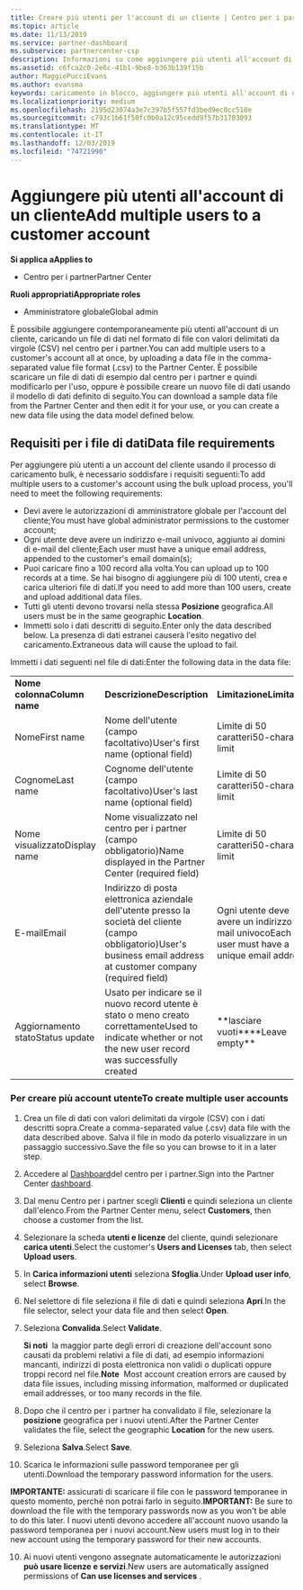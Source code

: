 ```yaml
---
title: Creare più utenti per l'account di un cliente | Centro per i partner
ms.topic: article
ms.date: 11/13/2019
ms.service: partner-dashboard
ms.subservice: partnercenter-csp
description: Informazioni su come aggiungere più utenti all'account di un cliente contemporaneamente, caricando un file di dati nel formato di file con valori delimitati da virgole (CSV) nel centro per i partner.
ms.assetid: c6fca2c0-2e6c-41b1-9be8-b363b139f15b
author: MaggiePucciEvans
ms.author: evansma
keywords: caricamento in blocco, aggiungere più utenti all'account di un cliente, aggiungere gli utenti di un cliente, caricamento in blocco degli utenti di un cliente, account del cliente, utenti del cliente, utenti
ms.localizationpriority: medium
ms.openlocfilehash: 2195d23074a3e7c397b5f557fd3bed9ec0cc518e
ms.sourcegitcommit: c793c1b61f50fc0b0a12c95cedd9f57b31703093
ms.translationtype: MT
ms.contentlocale: it-IT
ms.lasthandoff: 12/03/2019
ms.locfileid: "74721990"
---
```

# <a name="add-multiple-users-to-a-customer-account"></a><span data-ttu-id="47260-104">Aggiungere più utenti all'account di un cliente</span><span class="sxs-lookup"><span data-stu-id="47260-104">Add multiple users to a customer account</span></span>

<span data-ttu-id="47260-105">**Si applica a**</span><span class="sxs-lookup"><span data-stu-id="47260-105">**Applies to**</span></span>

- <span data-ttu-id="47260-106">Centro per i partner</span><span class="sxs-lookup"><span data-stu-id="47260-106">Partner Center</span></span>

<span data-ttu-id="47260-107">**Ruoli appropriati**</span><span class="sxs-lookup"><span data-stu-id="47260-107">**Appropriate roles**</span></span>

- <span data-ttu-id="47260-108">Amministratore globale</span><span class="sxs-lookup"><span data-stu-id="47260-108">Global admin</span></span>

<span data-ttu-id="47260-109">È possibile aggiungere contemporaneamente più utenti all'account di un cliente, caricando un file di dati nel formato di file con valori delimitati da virgole (CSV) nel centro per i partner.</span><span class="sxs-lookup"><span data-stu-id="47260-109">You can add multiple users to a customer's account all at once, by uploading a data file in the comma-separated value file format (.csv) to the Partner Center.</span></span> <span data-ttu-id="47260-110">È possibile scaricare un file di dati di esempio dal centro per i partner e quindi modificarlo per l'uso, oppure è possibile creare un nuovo file di dati usando il modello di dati definito di seguito.</span><span class="sxs-lookup"><span data-stu-id="47260-110">You can download a sample data file from the Partner Center and then edit it for your use, or you can create a new data file using the data model defined below.</span></span>

## <a href="" id="creatingtheimportcsvfile"></a><span data-ttu-id="47260-111">Requisiti per i file di dati</span><span class="sxs-lookup"><span data-stu-id="47260-111">Data file requirements</span></span>

<span data-ttu-id="47260-112">Per aggiungere più utenti a un account del cliente usando il processo di caricamento bulk, è necessario soddisfare i requisiti seguenti:</span><span class="sxs-lookup"><span data-stu-id="47260-112">To add multiple users to a customer's account using the bulk upload process, you'll need to meet the following requirements:</span></span>

- <span data-ttu-id="47260-113">Devi avere le autorizzazioni di amministratore globale per l'account del cliente;</span><span class="sxs-lookup"><span data-stu-id="47260-113">You must have global administrator permissions to the customer account;</span></span>
- <span data-ttu-id="47260-114">Ogni utente deve avere un indirizzo e-mail univoco, aggiunto ai domini di e-mail del cliente;</span><span class="sxs-lookup"><span data-stu-id="47260-114">Each user must have a unique email address, appended to the customer's email domain(s);</span></span>
- <span data-ttu-id="47260-115">Puoi caricare fino a 100 record alla volta.</span><span class="sxs-lookup"><span data-stu-id="47260-115">You can upload up to 100 records at a time.</span></span> <span data-ttu-id="47260-116">Se hai bisogno di aggiungere più di 100 utenti, crea e carica ulteriori file di dati.</span><span class="sxs-lookup"><span data-stu-id="47260-116">If you need to add more than 100 users, create and upload additional data files.</span></span>
- <span data-ttu-id="47260-117">Tutti gli utenti devono trovarsi nella stessa **Posizione** geografica.</span><span class="sxs-lookup"><span data-stu-id="47260-117">All users must be in the same geographic **Location**.</span></span>
- <span data-ttu-id="47260-118">Immetti solo i dati descritti di seguito.</span><span class="sxs-lookup"><span data-stu-id="47260-118">Enter only the data described below.</span></span> <span data-ttu-id="47260-119">La presenza di dati estranei causerà l'esito negativo del caricamento.</span><span class="sxs-lookup"><span data-stu-id="47260-119">Extraneous data will cause the upload to fail.</span></span>

<span data-ttu-id="47260-120">Immetti i dati seguenti nel file di dati:</span><span class="sxs-lookup"><span data-stu-id="47260-120">Enter the following data in the data file:</span></span>

|                 |                                                                              |                                            |
|-----------------|------------------------------------------------------------------------------|--------------------------------------------|
| <span data-ttu-id="47260-121">**Nome colonna**</span><span class="sxs-lookup"><span data-stu-id="47260-121">**Column name**</span></span> | <span data-ttu-id="47260-122">**Descrizione**</span><span class="sxs-lookup"><span data-stu-id="47260-122">**Description**</span></span>                                                              | <span data-ttu-id="47260-123">**Limitazione**</span><span class="sxs-lookup"><span data-stu-id="47260-123">**Limitation**</span></span>                             |
| <span data-ttu-id="47260-124">Nome</span><span class="sxs-lookup"><span data-stu-id="47260-124">First name</span></span>      | <span data-ttu-id="47260-125">Nome dell'utente (campo facoltativo)</span><span class="sxs-lookup"><span data-stu-id="47260-125">User's first name (optional field)</span></span>                                           | <span data-ttu-id="47260-126">Limite di 50 caratteri</span><span class="sxs-lookup"><span data-stu-id="47260-126">50-character limit</span></span>                         |
| <span data-ttu-id="47260-127">Cognome</span><span class="sxs-lookup"><span data-stu-id="47260-127">Last name</span></span>       | <span data-ttu-id="47260-128">Cognome dell'utente (campo facoltativo)</span><span class="sxs-lookup"><span data-stu-id="47260-128">User's last name (optional field)</span></span>                                            | <span data-ttu-id="47260-129">Limite di 50 caratteri</span><span class="sxs-lookup"><span data-stu-id="47260-129">50-character limit</span></span>                         |
| <span data-ttu-id="47260-130">Nome visualizzato</span><span class="sxs-lookup"><span data-stu-id="47260-130">Display name</span></span>    | <span data-ttu-id="47260-131">Nome visualizzato nel centro per i partner (campo obbligatorio)</span><span class="sxs-lookup"><span data-stu-id="47260-131">Name displayed in the Partner Center (required field)</span></span>                            | <span data-ttu-id="47260-132">Limite di 50 caratteri</span><span class="sxs-lookup"><span data-stu-id="47260-132">50-character limit</span></span>                         |
| <span data-ttu-id="47260-133">E-mail</span><span class="sxs-lookup"><span data-stu-id="47260-133">Email</span></span>           | <span data-ttu-id="47260-134">Indirizzo di posta elettronica aziendale dell'utente presso la società del cliente (campo obbligatorio)</span><span class="sxs-lookup"><span data-stu-id="47260-134">User's business email address at customer company (required field)</span></span>           | <span data-ttu-id="47260-135">Ogni utente deve avere un indirizzo e-mail univoco</span><span class="sxs-lookup"><span data-stu-id="47260-135">Each user must have a unique email address</span></span> |
| <span data-ttu-id="47260-136">Aggiornamento stato</span><span class="sxs-lookup"><span data-stu-id="47260-136">Status update</span></span>   | <span data-ttu-id="47260-137">Usato per indicare se il nuovo record utente è stato o meno creato correttamente</span><span class="sxs-lookup"><span data-stu-id="47260-137">Used to indicate whether or not the new user record was successfully created</span></span> | <span data-ttu-id="47260-138">\*\*lasciare vuoti\*\*</span><span class="sxs-lookup"><span data-stu-id="47260-138">\*\*Leave empty\*\*</span></span>                        |

### <a href="" id="createmultipleuseraccounts"></a><span data-ttu-id="47260-139">Per creare più account utente</span><span class="sxs-lookup"><span data-stu-id="47260-139">To create multiple user accounts</span></span>

<a href="" id="creatingtheaccounts"></a>

1. <span data-ttu-id="47260-140">Crea un file di dati con valori delimitati da virgole (CSV) con i dati descritti sopra.</span><span class="sxs-lookup"><span data-stu-id="47260-140">Create a comma-separated value (.csv) data file with the data described above.</span></span> <span data-ttu-id="47260-141">Salva il file in modo da poterlo visualizzare in un passaggio successivo.</span><span class="sxs-lookup"><span data-stu-id="47260-141">Save the file so you can browse to it in a later step.</span></span>

2. <span data-ttu-id="47260-142">Accedere al [Dashboard](https://partner.microsoft.com/dashboard)del centro per i partner.</span><span class="sxs-lookup"><span data-stu-id="47260-142">Sign into the Partner Center [dashboard](https://partner.microsoft.com/dashboard).</span></span>

3. <span data-ttu-id="47260-143">Dal menu Centro per i partner scegli **Clienti** e quindi seleziona un cliente dall'elenco.</span><span class="sxs-lookup"><span data-stu-id="47260-143">From the Partner Center menu, select **Customers**, then choose a customer from the list.</span></span>

4. <span data-ttu-id="47260-144">Selezionare la scheda **utenti e licenze** del cliente, quindi selezionare **carica utenti**.</span><span class="sxs-lookup"><span data-stu-id="47260-144">Select the customer's **Users and Licenses** tab, then select **Upload users**.</span></span>

5. <span data-ttu-id="47260-145">In **Carica informazioni utenti** seleziona **Sfoglia**.</span><span class="sxs-lookup"><span data-stu-id="47260-145">Under **Upload user info**, select **Browse**.</span></span>

6. <span data-ttu-id="47260-146">Nel selettore di file seleziona il file di dati e quindi seleziona **Apri**.</span><span class="sxs-lookup"><span data-stu-id="47260-146">In the file selector, select your data file and then select **Open**.</span></span>

7. <span data-ttu-id="47260-147">Seleziona **Convalida**.</span><span class="sxs-lookup"><span data-stu-id="47260-147">Select **Validate**.</span></span>

    <span data-ttu-id="47260-148">**Si noti**  la maggior parte degli errori di creazione dell'account sono causati da problemi relativi a file di dati, ad esempio informazioni mancanti, indirizzi di posta elettronica non validi o duplicati oppure troppi record nel file.</span><span class="sxs-lookup"><span data-stu-id="47260-148">**Note**  Most account creation errors are caused by data file issues, including missing information, malformed or duplicated email addresses, or too many records in the file.</span></span>

8. <span data-ttu-id="47260-149">Dopo che il centro per i partner ha convalidato il file, selezionare la **posizione** geografica per i nuovi utenti.</span><span class="sxs-lookup"><span data-stu-id="47260-149">After the Partner Center validates the file, select the geographic **Location** for the new users.</span></span>
9. <span data-ttu-id="47260-150">Seleziona **Salva**.</span><span class="sxs-lookup"><span data-stu-id="47260-150">Select **Save**.</span></span>
10. <span data-ttu-id="47260-151">Scarica le informazioni sulle password temporanee per gli utenti.</span><span class="sxs-lookup"><span data-stu-id="47260-151">Download the temporary password information for the users.</span></span>

<span data-ttu-id="47260-152">**IMPORTANTE:** assicurati di scaricare il file con le password temporanee in questo momento, perché non potrai farlo in seguito.</span><span class="sxs-lookup"><span data-stu-id="47260-152">**IMPORTANT:** Be sure to download the file with the temporary passwords now as you won't be able to do this later.</span></span> <span data-ttu-id="47260-153">I nuovi utenti devono accedere all'account nuovo usando la password temporanea per i nuovi account.</span><span class="sxs-lookup"><span data-stu-id="47260-153">New users must log in to their new account using the temporary password for their new accounts.</span></span>

10. <span data-ttu-id="47260-154">Ai nuovi utenti vengono assegnate automaticamente le autorizzazioni **può usare licenze e servizi**.</span><span class="sxs-lookup"><span data-stu-id="47260-154">New users are automatically assigned permissions of **Can use licenses and services** .</span></span> 

 

 



